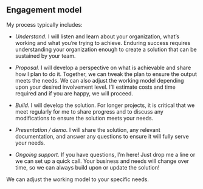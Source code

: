 <!-- ## This can be your internal website page / project page. Is this working? I am excited to use this! -->

## Engagement model

My process typically includes:

* <em> Understand.</em> I will listen and learn about your organization, what’s working and what you’re trying to achieve. Enduring success requires understanding your organization enough to create a solution that can be sustained by your team.

* <em> Proposal.</em> I will develop a perspective on what is achievable and share how I plan to do it. Together, we can tweak the plan to ensure the output meets the needs. We can also adjust the working model depending upon your desired involvement level. I’ll estimate costs and time required and if you are happy, we will proceed.

* <em> Build.</em> I will develop the solution. For longer projects, it is critical that we meet regularly for me to share progress and to discuss any modifications to ensure the solution meets your needs.

* <em> Presentation / demo.</em> I will share the solution, any relevant documentation, and answer any questions to ensure it will fully serve your needs.

* <em> Ongoing support.</em> If you have questions, I’m here! Just drop me a line or we can set up a quick call. Your business and needs will change over time, so we can always build upon or update the solution!

We can adjust the working model to your specific needs.

<!--
**Project description:** Lorem ipsum dolor sit amet, consectetur adipiscing elit, sed do eiusmod tempor incididunt ut labore et dolore magna aliqua. Ut enim ad minim veniam, quis nostrud exercitation ullamco laboris nisi ut aliquip ex ea commodo consequat. Duis aute irure dolor in reprehenderit in voluptate velit esse cillum dolore eu fugiat nulla pariatur. Excepteur sint occaecat cupidatat non proident, sunt in culpa qui officia deserunt mollit anim id est laborum.

### 1. Suggest hypotheses about the causes of observed phenomena

Sed ut perspiciatis unde omnis iste natus error sit voluptatem accusantium doloremque laudantium, totam rem aperiam, eaque ipsa quae ab illo inventore veritatis et quasi architecto beatae vitae dicta sunt explicabo. 

```javascript
if (isAwesome){
  return true
}
```

### 2. Assess assumptions on which statistical inference will be based

```javascript
if (isAwesome){
  return true
}
```

### 3. Support the selection of appropriate statistical tools and techniques

<img src="images/dummy_thumbnail.jpg?raw=true"/>

### 4. Provide a basis for further data collection through surveys or experiments

Sed ut perspiciatis unde omnis iste natus error sit voluptatem accusantium doloremque laudantium, totam rem aperiam, eaque ipsa quae ab illo inventore veritatis et quasi architecto beatae vitae dicta sunt explicabo. 

For more details see [GitHub Flavored Markdown](https://guides.github.com/features/mastering-markdown/).
-->
